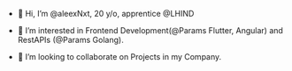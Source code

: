 - 👋 Hi, I’m @aleexNxt, 20 y/o, apprentice @LHIND

- 👀 I’m interested in Frontend Development(@Params Flutter, Angular) and RestAPIs (@Params Golang).
- 💞️ I’m looking to collaborate on Projects in my Company.

<!---
aleexNxt/aleexNxt is a ✨ special ✨ repository because its `README.md` (this file) appears on your GitHub profile.
You can click the Preview link to take a look at your changes.
--->
